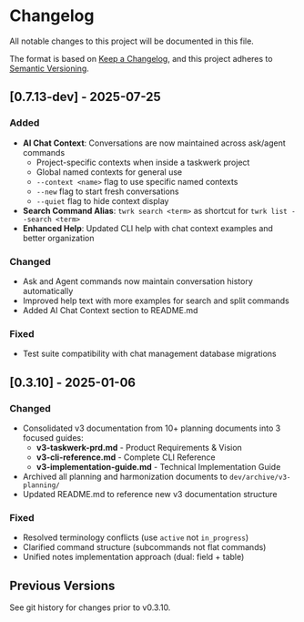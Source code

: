 # Changelog

All notable changes to this project will be documented in this file.

The format is based on [Keep a Changelog](https://keepachangelog.com/en/1.0.0/),
and this project adheres to [Semantic Versioning](https://semver.org/spec/v2.0.0.html).

## [0.7.13-dev] - 2025-07-25

### Added
- **AI Chat Context**: Conversations are now maintained across ask/agent commands
  - Project-specific contexts when inside a taskwerk project
  - Global named contexts for general use
  - `--context <name>` flag to use specific named contexts
  - `--new` flag to start fresh conversations
  - `--quiet` flag to hide context display
- **Search Command Alias**: `twrk search <term>` as shortcut for `twrk list --search <term>`
- **Enhanced Help**: Updated CLI help with chat context examples and better organization

### Changed
- Ask and Agent commands now maintain conversation history automatically
- Improved help text with more examples for search and split commands
- Added AI Chat Context section to README.md

### Fixed
- Test suite compatibility with chat management database migrations

## [0.3.10] - 2025-01-06

### Changed
- Consolidated v3 documentation from 10+ planning documents into 3 focused guides:
  - **v3-taskwerk-prd.md** - Product Requirements & Vision
  - **v3-cli-reference.md** - Complete CLI Reference  
  - **v3-implementation-guide.md** - Technical Implementation Guide
- Archived all planning and harmonization documents to `dev/archive/v3-planning/`
- Updated README.md to reference new v3 documentation structure

### Fixed
- Resolved terminology conflicts (use `active` not `in_progress`)
- Clarified command structure (subcommands not flat commands)
- Unified notes implementation approach (dual: field + table)

## Previous Versions

See git history for changes prior to v0.3.10.